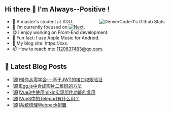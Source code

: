 ## Hi there 👋 I'm Always--Positive !
<div>
  <img alt="DenverCoder1's Github Stats" src="https://denvercoder1-github-readme-stats.vercel.app/api?username=qq1120637483&show_icons=true&count_private=true&theme=react&hide_border=true&hide_title=true&bg_color=1F222E&title_color=F85D7F&icon_color=F8D866" align= "right" />

- 🎒 A master's student at XDU. 
- 🔬 I’m currently focused on [![Next](https://img.shields.io/badge/-Next-brightgreen)](https://). 
- 😋 I enjoy working on Front-End development.
- 🎵 Fun fact: I use Apple Music for Android.
- 📝 My blog site: https://xxx.
- 📫 How to reach me:  1120637483@qq.com.
</div>  


## 📕 Latest Blog Posts

<!-- BLOG-POST-LIST:START -->
- [[原]带你从零学会---基于JWT的接口权限验证](https://blog.csdn.net/sinat_41696687/article/details/122208024)
- [[原]Egg.js中合成图片二维码的方法](https://blog.csdn.net/sinat_41696687/article/details/122184442)
- [[原]Vue3中使用mixin实现组件功能的复用](https://blog.csdn.net/sinat_41696687/article/details/122139580)
- [[原]Vue3中的Teleport有什么用？](https://blog.csdn.net/sinat_41696687/article/details/122139559)
- [[原]系统梳理Webpack配置](https://blog.csdn.net/sinat_41696687/article/details/122139539)
<!-- BLOG-POST-LIST:END -->









